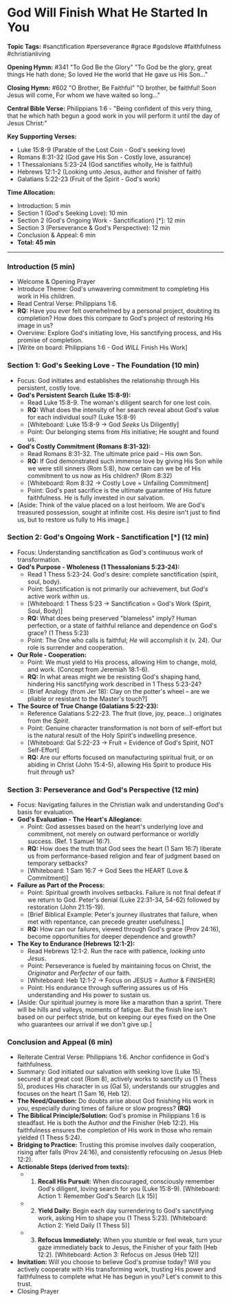# God Will Finish What He Started In You

**Topic Tags:** #sanctification #perseverance #grace #godslove #faithfulness #christianliving

**Opening Hymn:** #341 "To God Be the Glory"
"To God be the glory, great things He hath done; So loved He the world that He gave us His Son..."

**Closing Hymn:** #602 "O Brother, Be Faithful"
"O brother, be faithful! Soon Jesus will come, For whom we have waited so long..."

**Central Bible Verse:** Philippians 1:6 - "Being confident of this very thing, that he which hath begun a good work in you will perform it until the day of Jesus Christ:"

**Key Supporting Verses:**
*   Luke 15:8-9 (Parable of the Lost Coin - God's seeking love)
*   Romans 8:31-32 (God gave His Son - Costly love, assurance)
*   1 Thessalonians 5:23-24 (God sanctifies wholly, He is faithful)
*   Hebrews 12:1-2 (Looking unto Jesus, author and finisher of faith)
*   Galatians 5:22-23 (Fruit of the Spirit - God's work)

**Time Allocation:**
*   Introduction: 5 min
*   Section 1 (God's Seeking Love): 10 min
*   Section 2 (God's Ongoing Work - Sanctification) [*]: 12 min
*   Section 3 (Perseverance & God's Perspective): 12 min
*   Conclusion & Appeal: 6 min
*   **Total: 45 min**

---

### Introduction (5 min)

*   Welcome & Opening Prayer
*   Introduce Theme: God's unwavering commitment to completing His work in His children.
*   Read Central Verse: Philippians 1:6.
*   **RQ:** Have you ever felt overwhelmed by a personal project, doubting its completion? How does this compare to God's project of restoring His image in us?
*   Overview: Explore God's initiating love, His sanctifying process, and His promise of completion.
*   [Write on board: Philippians 1:6 - God *WILL* Finish His Work]

### Section 1: God's Seeking Love - The Foundation (10 min)

*   Focus: God initiates and establishes the relationship through His persistent, costly love.
*   **God's Persistent Search (Luke 15:8-9):**
    *   Read Luke 15:8-9. The woman's diligent search for one lost coin.
    *   **RQ:** What does the intensity of her search reveal about God's value for each individual soul? (Luke 15:8-9)
    *   [Whiteboard: Luke 15:8-9 -> God *Seeks* Us Diligently]
    *   Point: Our belonging stems from *His* initiative; He sought and found us.
*   **God's Costly Commitment (Romans 8:31-32):**
    *   Read Romans 8:31-32. The ultimate price paid – His own Son.
    *   **RQ:** If God demonstrated such immense love by giving His Son while we were still sinners (Rom 5:8), how certain can we be of His commitment to us now as His children? (Rom 8:32)
    *   [Whiteboard: Rom 8:32 -> Costly Love = Unfailing Commitment]
    *   Point: God's past sacrifice is the ultimate guarantee of His future faithfulness. He is fully invested in our salvation.
*   [Aside: Think of the value placed on a lost heirloom. We are God's treasured possession, sought at infinite cost. His desire isn't just to find us, but to restore us fully to His image.]

### Section 2: God's Ongoing Work - Sanctification [*] (12 min)

*   Focus: Understanding sanctification as God's continuous work of transformation.
*   **God's Purpose - Wholeness (1 Thessalonians 5:23-24):**
    *   Read 1 Thess 5:23-24. God's desire: complete sanctification (spirit, soul, body).
    *   Point: Sanctification is not primarily our achievement, but *God's* active work *within* us.
    *   [Whiteboard: 1 Thess 5:23 -> Sanctification = God's Work (Spirit, Soul, Body)]
    *   **RQ:** What does being preserved "blameless" imply? Human perfection, or a state of faithful reliance and dependence on God's grace? (1 Thess 5:23)
    *   Point: The One who calls is faithful; *He* will accomplish it (v. 24). Our role is surrender and cooperation.
*   **Our Role - Cooperation:**
    *   Point: We must yield to His process, allowing Him to change, mold, and work. (Concept from Jeremiah 18:1-6).
    *   **RQ:** In what areas might we be resisting God's shaping hand, hindering His sanctifying work described in 1 Thess 5:23-24?
    *   [Brief Analogy (from Jer 18): Clay on the potter's wheel – are we pliable or resistant to the Master's touch?]
*   **The Source of True Change (Galatians 5:22-23):**
    *   Reference Galatians 5:22-23. The fruit (love, joy, peace...) originates from the *Spirit*.
    *   Point: Genuine character transformation is not born of self-effort but is the natural result of the Holy Spirit's indwelling presence.
    *   [Whiteboard: Gal 5:22-23 -> Fruit = Evidence of God's Spirit, NOT Self-Effort]
    *   **RQ:** Are our efforts focused on manufacturing spiritual fruit, or on abiding in Christ (John 15:4-5), allowing His Spirit to produce His fruit *through* us?

### Section 3: Perseverance and God's Perspective (12 min)

*   Focus: Navigating failures in the Christian walk and understanding God's basis for evaluation.
*   **God's Evaluation - The Heart's Allegiance:**
    *   Point: God assesses based on the heart's underlying love and commitment, not merely on outward performance or worldly success. (Ref. 1 Samuel 16:7).
    *   **RQ:** How does the truth that God sees the heart (1 Sam 16:7) liberate us from performance-based religion and fear of judgment based on temporary setbacks?
    *   [Whiteboard: 1 Sam 16:7 -> God Sees the HEART (Love & Commitment)]
*   **Failure as Part of the Process:**
    *   Point: Spiritual growth involves setbacks. Failure is not final defeat if we return to God. Peter's denial (Luke 22:31-34, 54-62) followed by restoration (John 21:15-19).
    *   [Brief Biblical Example: Peter's journey illustrates that failure, when met with repentance, can precede greater usefulness.]
    *   **RQ:** How can our failures, viewed through God's grace (Prov 24:16), become opportunities for deeper dependence and growth?
*   **The Key to Endurance (Hebrews 12:1-2):**
    *   Read Hebrews 12:1-2. Run the race with patience, *looking unto Jesus*.
    *   Point: Perseverance is fueled by maintaining focus on Christ, the *Originator* and *Perfecter* of our faith.
    *   [Whiteboard: Heb 12:1-2 -> Focus on JESUS = Author & FINISHER]
    *   Point: His endurance through suffering assures us of His understanding and His power to sustain us.
*   [Aside: Our spiritual journey is more like a marathon than a sprint. There will be hills and valleys, moments of fatigue. But the finish line isn't based on our perfect stride, but on keeping our eyes fixed on the One who guarantees our arrival if we don't give up.]

### Conclusion and Appeal (6 min)

*   Reiterate Central Verse: Philippians 1:6. Anchor confidence in God's faithfulness.
*   Summary: God initiated our salvation with seeking love (Luke 15), secured it at great cost (Rom 8), actively works to sanctify us (1 Thess 5), produces His character in us (Gal 5), understands our struggles and focuses on the heart (1 Sam 16, Heb 12).
*   **The Need/Question:** Do doubts arise about God finishing His work in *you*, especially during times of failure or slow progress? **(RQ)**
*   **The Biblical Principle/Solution:** God's promise in Philippians 1:6 is steadfast. He is both the Author *and* the Finisher (Heb 12:2). His faithfulness ensures the completion of His work in those who remain yielded (1 Thess 5:24).
*   **Bridging to Practice:** Trusting this promise involves daily cooperation, rising after falls (Prov 24:16), and consistently refocusing on Jesus (Heb 12:2).
*   **Actionable Steps (derived from texts):**
    *   1.  **Recall His Pursuit:** When discouraged, consciously remember God's diligent, loving search for you (Luke 15:8-9). [Whiteboard: Action 1: Remember God's Search (Lk 15)]
    *   2.  **Yield Daily:** Begin each day surrendering to God's sanctifying work, asking Him to shape you (1 Thess 5:23). [Whiteboard: Action 2: Yield Daily (1 Thess 5)]
    *   3.  **Refocus Immediately:** When you stumble or feel weak, turn your gaze immediately back to Jesus, the Finisher of your faith (Heb 12:2). [Whiteboard: Action 3: Refocus on Jesus (Heb 12)]
*   **Invitation:** Will you choose to believe God's promise today? Will you actively cooperate with His transforming work, trusting His power and faithfulness to complete what He has begun in you? Let's commit to this trust.
*   Closing Prayer